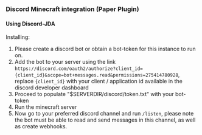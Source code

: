 ### Discord Minecraft integration (Paper Plugin)
#### Using Discord-JDA
Installing:
1. Please create a discord bot or obtain a bot-token for this instance to run on.
2. Add the bot to your server using the link ``https://discord.com/oauth2/authorize?client_id={client_id}&scope=bot+messages.read&permissions=275414780928``, replace `{client_id}` with your client / application id available in the discord developer dashboard
3. Proceed to populate "$SERVERDIR/discord/token.txt" with your bot-token
4. Run the minecraft server
5. Now go to your preferred discord channel and run `/listen`, please note the bot must be able to read and send messages in this channel, as well as create webhooks.